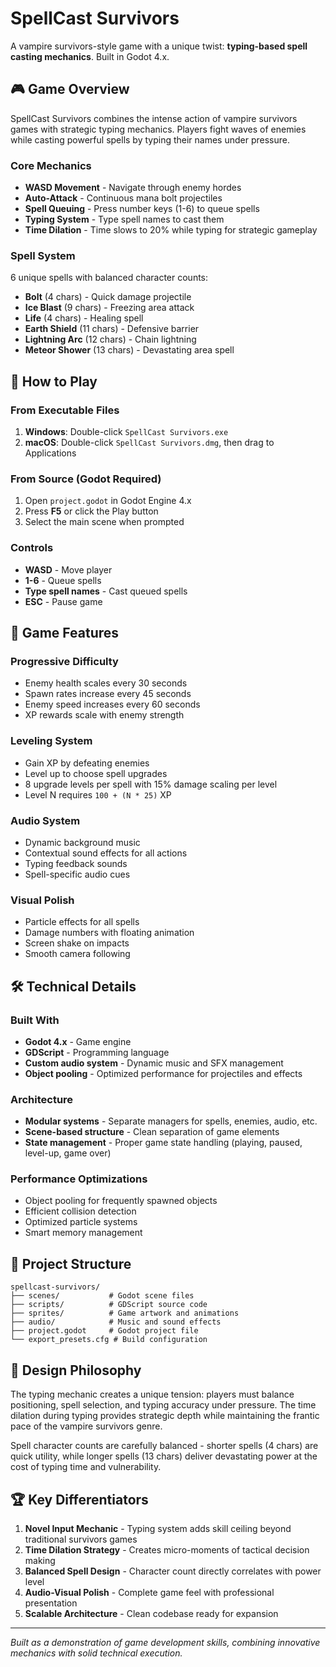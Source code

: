 # SpellCast Survivors

A vampire survivors-style game with a unique twist: **typing-based spell casting mechanics**. Built in Godot 4.x.

## 🎮 Game Overview

SpellCast Survivors combines the intense action of vampire survivors games with strategic typing mechanics. Players fight waves of enemies while casting powerful spells by typing their names under pressure.

### Core Mechanics
- **WASD Movement** - Navigate through enemy hordes
- **Auto-Attack** - Continuous mana bolt projectiles
- **Spell Queuing** - Press number keys (1-6) to queue spells
- **Typing System** - Type spell names to cast them
- **Time Dilation** - Time slows to 20% while typing for strategic gameplay

### Spell System
6 unique spells with balanced character counts:
- **Bolt** (4 chars) - Quick damage projectile
- **Ice Blast** (9 chars) - Freezing area attack  
- **Life** (4 chars) - Healing spell
- **Earth Shield** (11 chars) - Defensive barrier
- **Lightning Arc** (12 chars) - Chain lightning
- **Meteor Shower** (13 chars) - Devastating area spell

## 🚀 How to Play

### From Executable Files
1. **Windows**: Double-click `SpellCast Survivors.exe`
2. **macOS**: Double-click `SpellCast Survivors.dmg`, then drag to Applications

### From Source (Godot Required)
1. Open `project.godot` in Godot Engine 4.x
2. Press **F5** or click the Play button
3. Select the main scene when prompted

### Controls
- **WASD** - Move player
- **1-6** - Queue spells
- **Type spell names** - Cast queued spells
- **ESC** - Pause game

## 🎯 Game Features

### Progressive Difficulty
- Enemy health scales every 30 seconds
- Spawn rates increase every 45 seconds  
- Enemy speed increases every 60 seconds
- XP rewards scale with enemy strength

### Leveling System
- Gain XP by defeating enemies
- Level up to choose spell upgrades
- 8 upgrade levels per spell with 15% damage scaling per level
- Level N requires `100 + (N * 25)` XP

### Audio System
- Dynamic background music
- Contextual sound effects for all actions
- Typing feedback sounds
- Spell-specific audio cues

### Visual Polish
- Particle effects for all spells
- Damage numbers with floating animation
- Screen shake on impacts
- Smooth camera following

## 🛠️ Technical Details

### Built With
- **Godot 4.x** - Game engine
- **GDScript** - Programming language
- **Custom audio system** - Dynamic music and SFX management
- **Object pooling** - Optimized performance for projectiles and effects

### Architecture
- **Modular systems** - Separate managers for spells, enemies, audio, etc.
- **Scene-based structure** - Clean separation of game elements
- **State management** - Proper game state handling (playing, paused, level-up, game over)

### Performance Optimizations
- Object pooling for frequently spawned objects
- Efficient collision detection
- Optimized particle systems
- Smart memory management

## 📁 Project Structure

```
spellcast-survivors/
├── scenes/           # Godot scene files
├── scripts/          # GDScript source code  
├── sprites/          # Game artwork and animations
├── audio/            # Music and sound effects
├── project.godot     # Godot project file
└── export_presets.cfg # Build configuration
```

## 🎨 Design Philosophy

The typing mechanic creates a unique tension: players must balance positioning, spell selection, and typing accuracy under pressure. The time dilation during typing provides strategic depth while maintaining the frantic pace of the vampire survivors genre.

Spell character counts are carefully balanced - shorter spells (4 chars) are quick utility, while longer spells (13 chars) deliver devastating power at the cost of typing time and vulnerability.

## 🏆 Key Differentiators

1. **Novel Input Mechanic** - Typing system adds skill ceiling beyond traditional survivors games
2. **Time Dilation Strategy** - Creates micro-moments of tactical decision making
3. **Balanced Spell Design** - Character count directly correlates with power level
4. **Audio-Visual Polish** - Complete game feel with professional presentation
5. **Scalable Architecture** - Clean codebase ready for expansion

---

*Built as a demonstration of game development skills, combining innovative mechanics with solid technical execution.*